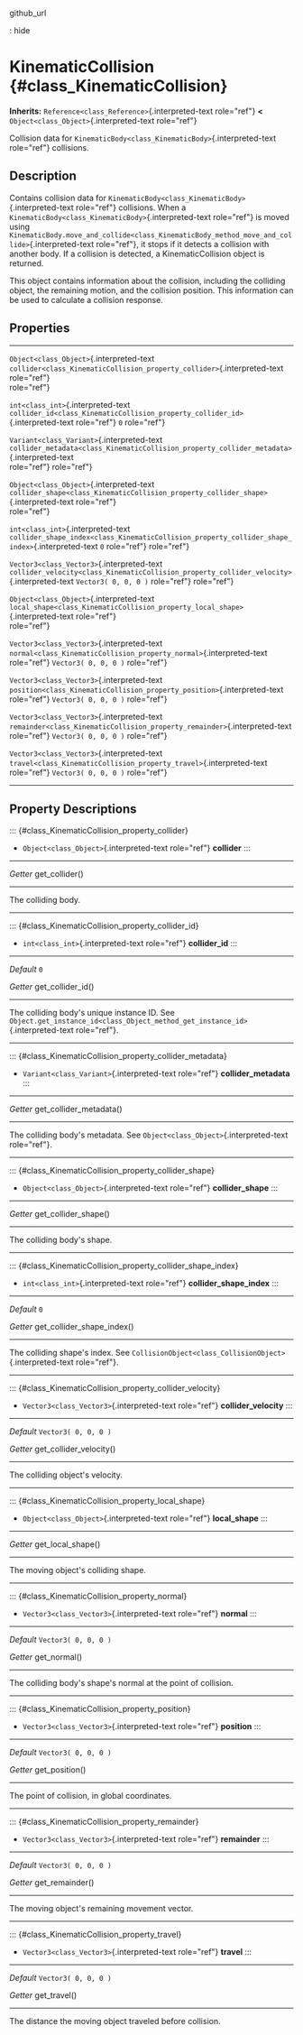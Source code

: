 github\_url

:   hide

KinematicCollision {#class_KinematicCollision}
==================

**Inherits:** `Reference<class_Reference>`{.interpreted-text role="ref"}
**\<** `Object<class_Object>`{.interpreted-text role="ref"}

Collision data for
`KinematicBody<class_KinematicBody>`{.interpreted-text role="ref"}
collisions.

Description
-----------

Contains collision data for
`KinematicBody<class_KinematicBody>`{.interpreted-text role="ref"}
collisions. When a
`KinematicBody<class_KinematicBody>`{.interpreted-text role="ref"} is
moved using
`KinematicBody.move_and_collide<class_KinematicBody_method_move_and_collide>`{.interpreted-text
role="ref"}, it stops if it detects a collision with another body. If a
collision is detected, a KinematicCollision object is returned.

This object contains information about the collision, including the
colliding object, the remaining motion, and the collision position. This
information can be used to calculate a collision response.

Properties
----------

  -------------------------------------------- -------------------------------------------------------------------------------------------------- ----------------------
  `Object<class_Object>`{.interpreted-text     `collider<class_KinematicCollision_property_collider>`{.interpreted-text role="ref"}               
  role="ref"}                                                                                                                                     

  `int<class_int>`{.interpreted-text           `collider_id<class_KinematicCollision_property_collider_id>`{.interpreted-text role="ref"}         `0`
  role="ref"}                                                                                                                                     

  `Variant<class_Variant>`{.interpreted-text   `collider_metadata<class_KinematicCollision_property_collider_metadata>`{.interpreted-text         
  role="ref"}                                  role="ref"}                                                                                        

  `Object<class_Object>`{.interpreted-text     `collider_shape<class_KinematicCollision_property_collider_shape>`{.interpreted-text role="ref"}   
  role="ref"}                                                                                                                                     

  `int<class_int>`{.interpreted-text           `collider_shape_index<class_KinematicCollision_property_collider_shape_index>`{.interpreted-text   `0`
  role="ref"}                                  role="ref"}                                                                                        

  `Vector3<class_Vector3>`{.interpreted-text   `collider_velocity<class_KinematicCollision_property_collider_velocity>`{.interpreted-text         `Vector3( 0, 0, 0 )`
  role="ref"}                                  role="ref"}                                                                                        

  `Object<class_Object>`{.interpreted-text     `local_shape<class_KinematicCollision_property_local_shape>`{.interpreted-text role="ref"}         
  role="ref"}                                                                                                                                     

  `Vector3<class_Vector3>`{.interpreted-text   `normal<class_KinematicCollision_property_normal>`{.interpreted-text role="ref"}                   `Vector3( 0, 0, 0 )`
  role="ref"}                                                                                                                                     

  `Vector3<class_Vector3>`{.interpreted-text   `position<class_KinematicCollision_property_position>`{.interpreted-text role="ref"}               `Vector3( 0, 0, 0 )`
  role="ref"}                                                                                                                                     

  `Vector3<class_Vector3>`{.interpreted-text   `remainder<class_KinematicCollision_property_remainder>`{.interpreted-text role="ref"}             `Vector3( 0, 0, 0 )`
  role="ref"}                                                                                                                                     

  `Vector3<class_Vector3>`{.interpreted-text   `travel<class_KinematicCollision_property_travel>`{.interpreted-text role="ref"}                   `Vector3( 0, 0, 0 )`
  role="ref"}                                                                                                                                     
  -------------------------------------------- -------------------------------------------------------------------------------------------------- ----------------------

Property Descriptions
---------------------

::: {#class_KinematicCollision_property_collider}
-   `Object<class_Object>`{.interpreted-text role="ref"} **collider**
:::

  ---------- -----------------
  *Getter*   get\_collider()

  ---------- -----------------

The colliding body.

------------------------------------------------------------------------

::: {#class_KinematicCollision_property_collider_id}
-   `int<class_int>`{.interpreted-text role="ref"} **collider\_id**
:::

  ----------- ---------------------
  *Default*   `0`

  *Getter*    get\_collider\_id()
  ----------- ---------------------

The colliding body\'s unique instance ID. See
`Object.get_instance_id<class_Object_method_get_instance_id>`{.interpreted-text
role="ref"}.

------------------------------------------------------------------------

::: {#class_KinematicCollision_property_collider_metadata}
-   `Variant<class_Variant>`{.interpreted-text role="ref"}
    **collider\_metadata**
:::

  ---------- ---------------------------
  *Getter*   get\_collider\_metadata()

  ---------- ---------------------------

The colliding body\'s metadata. See
`Object<class_Object>`{.interpreted-text role="ref"}.

------------------------------------------------------------------------

::: {#class_KinematicCollision_property_collider_shape}
-   `Object<class_Object>`{.interpreted-text role="ref"}
    **collider\_shape**
:::

  ---------- ------------------------
  *Getter*   get\_collider\_shape()

  ---------- ------------------------

The colliding body\'s shape.

------------------------------------------------------------------------

::: {#class_KinematicCollision_property_collider_shape_index}
-   `int<class_int>`{.interpreted-text role="ref"}
    **collider\_shape\_index**
:::

  ----------- -------------------------------
  *Default*   `0`

  *Getter*    get\_collider\_shape\_index()
  ----------- -------------------------------

The colliding shape\'s index. See
`CollisionObject<class_CollisionObject>`{.interpreted-text role="ref"}.

------------------------------------------------------------------------

::: {#class_KinematicCollision_property_collider_velocity}
-   `Vector3<class_Vector3>`{.interpreted-text role="ref"}
    **collider\_velocity**
:::

  ----------- ---------------------------
  *Default*   `Vector3( 0, 0, 0 )`

  *Getter*    get\_collider\_velocity()
  ----------- ---------------------------

The colliding object\'s velocity.

------------------------------------------------------------------------

::: {#class_KinematicCollision_property_local_shape}
-   `Object<class_Object>`{.interpreted-text role="ref"}
    **local\_shape**
:::

  ---------- ---------------------
  *Getter*   get\_local\_shape()

  ---------- ---------------------

The moving object\'s colliding shape.

------------------------------------------------------------------------

::: {#class_KinematicCollision_property_normal}
-   `Vector3<class_Vector3>`{.interpreted-text role="ref"} **normal**
:::

  ----------- ------------------------
  *Default*   `Vector3( 0, 0, 0 )`

  *Getter*    get\_normal()
  ----------- ------------------------

The colliding body\'s shape\'s normal at the point of collision.

------------------------------------------------------------------------

::: {#class_KinematicCollision_property_position}
-   `Vector3<class_Vector3>`{.interpreted-text role="ref"} **position**
:::

  ----------- ------------------------
  *Default*   `Vector3( 0, 0, 0 )`

  *Getter*    get\_position()
  ----------- ------------------------

The point of collision, in global coordinates.

------------------------------------------------------------------------

::: {#class_KinematicCollision_property_remainder}
-   `Vector3<class_Vector3>`{.interpreted-text role="ref"} **remainder**
:::

  ----------- ------------------------
  *Default*   `Vector3( 0, 0, 0 )`

  *Getter*    get\_remainder()
  ----------- ------------------------

The moving object\'s remaining movement vector.

------------------------------------------------------------------------

::: {#class_KinematicCollision_property_travel}
-   `Vector3<class_Vector3>`{.interpreted-text role="ref"} **travel**
:::

  ----------- ------------------------
  *Default*   `Vector3( 0, 0, 0 )`

  *Getter*    get\_travel()
  ----------- ------------------------

The distance the moving object traveled before collision.

